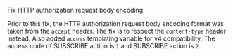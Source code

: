Fix HTTP authorization request body encoding.

Prior to this fix, the HTTP authorization request body encoding format was taken from the `accept` header.
The fix is to respect the `content-type` header instead.
Also added `access` templating variable for v4 compatibility.
The access code of SUBSCRIBE action is `1` and SUBSCRIBE action is `2`.
